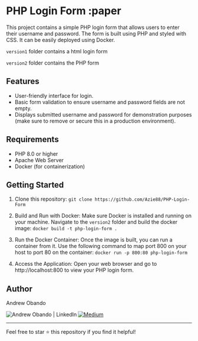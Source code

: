 # PHP Login Form :paper

This project contains a simple PHP login form that allows users to enter their username and password. The form is built using PHP and styled with CSS. It can be easily deployed using Docker.

`version1` folder contains a html login form

`version2` folder contains the PHP form

## Features

- User-friendly interface for login.
- Basic form validation to ensure username and password fields are not empty.
- Displays submitted username and password for demonstration purposes (make sure to remove or secure this in a production environment).

## Requirements
- PHP 8.0 or higher
- Apache Web Server
- Docker (for containerization)

## Getting Started

1. Clone this repository: `git clone https://github.com/Azie88/PHP-Login-Form`

2. Build and Run with Docker: Make sure Docker is installed and running on your machine. Navigate to the `version2` folder and build the docker image: `docker build -t php-login-form .`

3. Run the Docker Container: Once the image is built, you can run a container from it. Use the following command to map port 800 on your host to port 80 on the container: `docker run -p 800:80 php-login-form`

4. Access the Application: Open your web browser and go to http://localhost:800 to view your PHP login form.

## Author

Andrew Obando

<a href="https://www.linkedin.com/in/andrewobando/"><img align="left" src="https://img.shields.io/badge/linkedin-%230077B5.svg?style=for-the-badge&logo=linkedin&logoColor=white" alt="Andrew Obando | LinkedIn"/></a>
<a href="https://medium.com/@obandoandrew8">
![Medium](https://img.shields.io/badge/Medium-12100E?style=for-the-badge&logo=medium&logoColor=white)
</a>

---

Feel free to star ⭐ this repository if you find it helpful!
